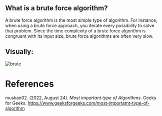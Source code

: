 ## What is a brute force algorithm? 


A brute force algorithm is the most simple type of algorithm. For instance, when using a brute force approach, you 
iterate every possibility to solve that problem. Since the time complexity of a brute force algorithm is congruent with its input size, brute force algorithms are often very slow. 

## Visually: 
![brute](https://user-images.githubusercontent.com/109105989/207473290-71ead257-d5bb-44b6-98d1-5b0963359ba4.png)

 
# References 
muskan02. (2022, August 24). *Most important type of Algorithms*. Geeks for Geeks. <https://www.geeksforgeeks.com/most-importatnt-type-of-algorithm> 

